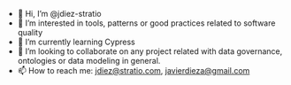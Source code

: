 - 👋 Hi, I’m @jdiez-stratio
- 👀 I’m interested in tools, patterns or good practices related to software quality
- 🌱 I’m currently learning Cypress
- 💞️ I’m looking to collaborate on any project related with data governance, ontologies or data modeling in general.
- 📫 How to reach me: jdiez@stratio.com, javierdieza@gmail.com

<!---
jdiez-stratio/jdiez-stratio is a ✨ special ✨ repository because its `README.md` (this file) appears on your GitHub profile.
You can click the Preview link to take a look at your changes.
--->
